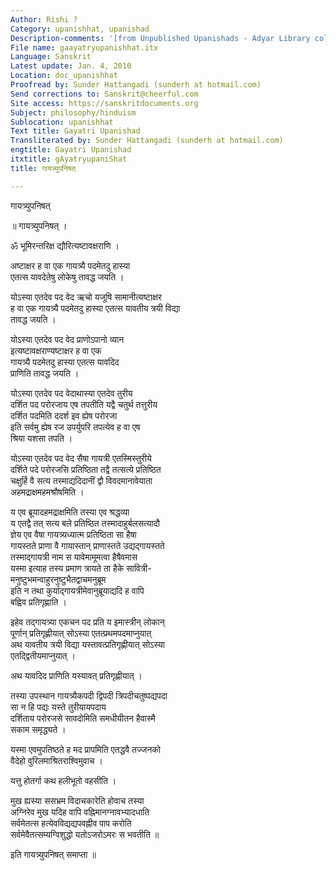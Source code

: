 ```yaml
---
Author: Rishi ?
Category: upanishhat, upanishad
Description-comments: '[from Unpublished Upanishads - Adyar Library collection]'
File name: gaayatryupanishhat.itx
Language: Sanskrit
Latest update: Jan. 4, 2010
Location: doc_upanishhat
Proofread by: Sunder Hattangadi (sunderh at hotmail.com)
Send corrections to: Sanskrit@cheerful.com
Site access: https://sanskritdocuments.org
Subject: philosophy/hinduism
Sublocation: upanishhat
Text title: Gayatri Upanishad
Transliterated by: Sunder Hattangadi (sunderh at hotmail.com)
engtitle: Gayatri Upanishad
itxtitle: gAyatryupaniShat
title: गायत्र्युपनिषत्

---
```

  
 गायत्र्युपनिषत्   
  
॥ गायत्र्युपनिषत् ।  
  
ॐ भूमिरन्तरिक्ष द्यौरित्यष्टावक्षराणि ।  
  
अष्टाक्षर ह वा एक गायत्र्यै पदमेतदु हास्या  
एतत्स यावदेतेषु लोकेषु तावद्ध जयति ।  
  
योऽस्या एतदेव पद वेद ऋचो यजूषि सामानीत्यष्टाक्षर  
ह वा एक गायत्र्यै पदमेतदु हास्या एतत्स यावतीय त्रयी विद्या  
तावद्ध जयति ।  
  
योऽस्या एतदेव पद वेद प्राणोऽपानो व्यान  
इत्यष्टावक्षराण्यष्टाक्षर ह वा एक  
गायत्र्यै पदमेतदु हास्या एतत्स यावदिद  
प्राणिति तावद्ध जयति ।  
  
योऽस्या एतदेव पद वेदाथास्या एतदेव तुरीय  
दर्शित पद परोरजाय एष तपतीति यद्वै चतुर्थ तत्तुरीय  
दर्शित पदमिति ददर्श इव ह्येष परोरजा  
इति सर्वमु ह्येष रज उपर्युपरि तपत्येव ह वा एष  
श्रिया यशसा तपति ।  
  
योऽस्या एतदेव पद वेद सैषा गायत्री एतस्मिस्तुरीये  
दर्शिते पदे  परोरजसि प्रतिष्ठिता तद्वै तत्सत्ये प्रतिष्ठित  
चक्षुर्हि वै सत्य तस्माद्यदिदानीं द्वौ विवदमानावेयाता  
अहमद्राक्षमहमश्रौषमिति ।  
  
य एव ब्रूयादहमद्राक्षमिति तस्या एव श्रद्धव्या  
य एतद्वै तत् सत्य बले प्रतिष्ठित तस्मादाहुर्बलसत्यादौ  
ज्ञेय एव वैषा गायत्र्यध्यात्म प्रतिष्ठिता सा हैषा  
गायस्तते प्राणा वै गायास्तान् प्राणास्तते उद्यद्गायस्तते  
तस्माद्गायत्री नाम स यावेमामूमत्वा हैषैवमास  
यस्मा इत्याह तस्य प्रमाण त्रायते ता हैके सावित्री-  
मनुष्टुभमन्वाहुरनुष्टुभैतद्वाचमनुब्रूम  
इति न तथा कुर्याद्गायत्रीमेवानुब्रूयाद्यदि ह वापि  
बह्विव प्रतिगृह्णाति ।  
  
इहेव तद्गायत्र्या एकचन पद प्रति य इमास्त्रीन् लोकान्  
पूर्णान् प्रतिगृह्णीयात् सोऽस्या एतत्प्रथमपदमाप्नुयात्  
अथ यावतीय त्रयी विद्या यस्तावत्प्रतिगृह्णीयात् सोऽस्या  
एतद्द्वितीयमाप्नुयात् ।  
  
अथ यावदिद प्राणिति यस्यावत् प्रतिगृह्णीयात् ।  
  
तस्या उपस्थान गायत्र्यैकपदी द्विपदी त्रिपदीचतुष्पद्यपदा  
सा न हि पद्यः यस्ते तुरीयायपदाय  
दर्शिताय परोरजसे सावदोमिति समधीयीतन हैवास्मै  
सकाम समृद्ध्यते ।  
  
यस्मा एवमुपतिष्ठते ह मद प्रापमिति एतद्धवै तज्जनको  
वैदेहो वुरिलमाश्रितराश्विमुवाच ।  
  
यत्तु होतर्गा कथ हलीभूतो वहसीति ।  
  
मुख ह्यस्या ससभ्रम विदाचकारेति होवाच तस्या  
अग्निरेव मुख यदिह वापि वह्निमानग्नावभ्यादधाति  
सर्वमेतत्स हत्येवविद्यद्यपवह्नीव पाप करोति  
सर्वमेवैतत्सम्यग्विशुद्धो यतोऽजरोऽमरः स भवतीति ॥  
  
इति गायत्र्युपनिषत् समाप्ता ॥  
  
  
